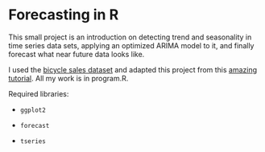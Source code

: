 # Forecasting in R

This small project is an introduction on detecting trend and seasonality in time series data sets, applying an optimized ARIMA model to it, and finally forecast what near future data looks like.

I used the [bicycle sales dataset](https://archive.ics.uci.edu/ml/machine-learning-databases/00275/Bike-Sharing-Dataset.zip) and adapted this project from this [amazing tutorial](https://blogs.oracle.com/datascience/introduction-to-forecasting-with-arima-in-r). All my work is in program.R.

Required libraries:

   + `ggplot2`
   
   + `forecast`
   
   + `tseries`

